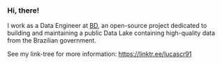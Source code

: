 ### Hi, there!

I work as a Data Engineer at [BD][1], an open-source project dedicated to building and maintaining a public Data Lake containing high-quality data from the Brazilian government.

See my link-tree for more information: https://linktr.ee/lucascr91

[1]: https://github.com/basedosdados
